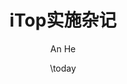 ---
title: iTop实施杂记
author:          # 作者（数组）
  - An He
date: \today     # 日期
copyright: true  # 是否生成版权页
lof: true        # 是否生成插图列表页
lot: true        # 是否生成表格列表页
homepage: https://github.com/annProg/itop-book
publisher: pandoc-template       # epub用
rights: © 2017 An He, CC BY-NC   # epub用
# preface用于生成前言
preface: '笔者是互联网运维行业从业者，2014年毕业后就进入一个知名互联网公司做基础运维工作，
 当时是很兴奋的，然而工作没几天就蔫了。每天做的事不外乎处理研发部门提过来的故障工单，给
 机房外包发重启重装工单等等。最讨厌的是改IP，改完之后还要手动去CMDB更新IP以及上联交换机信息。
 总之就是复制粘贴。修修补补写了几个半自动化的脚本，依然感觉很无力。
 
 
 第二份工作进入一个规模较大研发部门做运维。部门业务最小单元称为APP，APP会使用域名、
 数据库等资源。部门有400多个APP，近1000的域名，1000多台服务器，以及数百个Mongo，MySQL
 数据库。最直接的是问题仅凭记忆搞不清楚资源的归属，经常要在部门大群里问，这个域名是谁负责
 啊？这个数据库是我们的业务在用吗？这个APP报警了，zabbix里没设置联系人，谁负责啊？如何
 有效的管控这些资源是个问题。
 
 
 另外一个比较鸡肋的工作是监控报警的维护工作。报警以APP为最小单元，APP负责人的变化是比较频繁的，
 业务调整，人员离职都会有负责人的变化。因此经常要做的事情是：业务交接人员变更后，去
 zabbix改报警接收人。对于Url监控，需要将研发人员提交的监控配置文件手动加入监控。
 还有一个讨厌的事情，充当HUB代研发人员向集团运维部门提交资源申请工单。还是复制粘贴的活。
 非常希望有一个自动化的手段来处理这些事情。
 
 
 针对这些情况，笔者调研了几个开源CMDB系统，包括yourcmdb，i-doit等。最终选择了文档功能都较为
 完善，开发也较为活跃的iTop作为CMDB工具进行定制，并且实现了以下功能：APP，数据库，服务器，
 域名等资源入库；人员与APP关联，APP与资源的关联，开放人员关联查询的接口给zabbix，避免用
 zabbix维护报警联系人；定制iTop权限让研发人员可以编辑自己负责的APP，相当于自助订阅报警；
 将iTop作为Url监控配置的前端表单，实现研发自助添加Url监控；
 定制工单系统，自动指派工单，自动录入新申请资源。
 实施之后，之前混乱低效的情况有所好转。但是距离理想状态还差很远，理想状态是我这个职位就
 不该存在，公司层面的运维提供良好的资源管控与监控报警系统，研发人员直接操作资源与报警，就像各
 种云计算平台那样，这样一来，我这个中间层HUB就可以失业了，运维的效率也可以提高了。
 
 
 遗憾的是，公司层面并没有这样的平台。随着公司爆发的危机，才发现我这个职位作为一个部门
 的对接人在这种混乱环境里可能还少不了，否则可能会更混乱。为什么这么说呢？因为公司缺少一个
 标准化运维的体系。就拿业务线来说，没有标准统一的业务线名称（工单系统申请资源的时候业务
 线那一栏是文本，随便填），很多时候要靠部门来区分资源归属，这样确实需要一个部门接口人。
 数据库、域名等资源没有纳入公司CMDB，也没有其他有效的管理方案，哪些在用，哪些下线，哪个
 业务在用，联系人是谁等等都不清晰。多次用群发Excel表格这种低效又没准头的手段来统计使用
 信息。梳理域名时发现我部门名下有1200多个域名，很多我没见过也ping不通的域名在列表里。
 数据库也有大量已经不再使用的。服务器更是有相当一部分的闲置。这种混乱带来的不仅仅是效率
 低下，还有高昂的运维成本以及负反馈带来的恶性循环：资源无法得到有效的管控，不能及时回收，
 需要不断的购入新的服务器资源，最终只会越来越混乱。危机爆发后，在付不出钱的情况下，经常
 整个机房的关停，业务方也要中断正常工作忙着迁移业务，最严重的一次机房在没有通知的情况下
 直接断电，核心业务中断几个小时。可以想见，如果有一个高效的标准化运维体系，有效的管控资
 源，即使在危机爆发的情况下，也不至于那样狼狈。
 
 
 这些经历，使我看到CMDB对IT组织的必要性，也感受到CMDB实施是一个范围很大也很复
 杂的工程，并不是把机器放进一个数据库就完事了那样简单———就像我第一份工作改IP后还需要去手动
 更新CMDB。CMDB必须为运维流程及自动化提供良好的支撑。笔者从业时间不长，经验不丰富，对ITSM
 等理论也不熟悉。因此不打算从理论上探讨CMDB，只从iTop的实施经历，谈谈iTop CMDB的定制与运维
 自动化的一些经验。

 
 本书计划安排以下内容：
 **第一章**  简单介绍一下iTop，iTop的插件开发流程，CI定制，本地化等等
 **第二章**  CI属性约束，唯一性、profile权限，只读，隐藏等等
 **第三章**  SSO集成方法
 **第四章**  
 
 iTop简介
 iTop插件开发流程
 CI定制（删除、新增、修改）
 menunode定制
 本地化
 CI属性约束（唯一性，只读，隐藏）
 SSO集成方法
 action-shell-exec
 trigger
 CI生命周期（lifecycle)
 cmdbapi
 rest扩展
 api-client
 request-template，工单自动指派，资源自动入库
 custom-pages
 iframe嵌入
 AttributeClassCustom
 其他常用插件介绍
 审计
 Profile，自助化与权限控制
 实例（URL监控）
 
 api相关的可以放在系统集成部分
 
 '
---